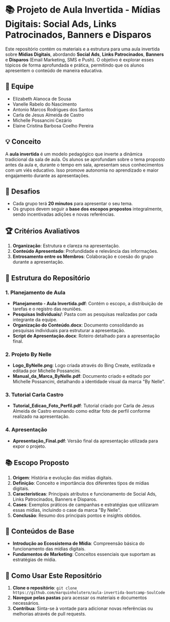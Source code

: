 # 📚 Projeto de Aula Invertida - Mídias Digitais: Social Ads, Links Patrocinados, Banners e Disparos

Este repositório contém os materiais e a estrutura para uma aula invertida sobre **Mídias Digitais**, abordando **Social Ads**, **Links Patrocinados**, **Banners** e **Disparos** (Email Marketing, SMS e Push). O objetivo é explorar esses tópicos de forma aprofundada e prática, permitindo que os alunos apresentem o conteúdo de maneira educativa.

## 👥 Equipe

- Elizabeth Alanoca de Sousa
- Vanelle Rabelo do Nascimento
- Antonio Marcos Rodrigues dos Santos
- Carla de Jesus Almeida de Castro
- Michelle Possancini Cezário
- Elaine Cristina Barbosa Coelho Pereira

## 💡 Conceito

A **aula invertida** é um modelo pedagógico que inverte a dinâmica tradicional da sala de aula. Os alunos se aprofundam sobre o tema proposto antes da aula e, durante o tempo em sala, apresentam seus conhecimentos com um viés educativo. Isso promove autonomia no aprendizado e maior engajamento durante as apresentações.

## 🎯 Desafios

- Cada grupo terá **20 minutos** para apresentar o seu tema.
- Os grupos devem seguir a **base dos escopos propostos** integralmente, sendo incentivadas adições e novas referências.

## 🏆 Critérios Avaliativos

1. **Organização**: Estrutura e clareza na apresentação.
2. **Conteúdo Apresentado**: Profundidade e relevância das informações.
3. **Entrosamento entre os Membros**: Colaboração e coesão do grupo durante a apresentação.

## 📁 Estrutura do Repositório

### 1. Planejamento de Aula
- **Planejamento - Aula Invertida.pdf**: Contém o escopo, a distribuição de tarefas e o registro das reuniões.
- **Pesquisas Individuais/**: Pasta com as pesquisas realizadas por cada integrante da equipe.
- **Organização do Conteúdo.docx**: Documento consolidando as pesquisas individuais para estruturar a apresentação.
- **Script de Apresentação.docx**: Roteiro detalhado para a apresentação final.

### 2. Projeto By Nelle
- **Logo_ByNelle.png**: Logo criada através do Bing Create, estilizada e editada por Michelle Possancini.
- **Manual_da_Marca_ByNelle.pdf**: Documento criado e editado por Michelle Possancini, detalhando a identidade visual da marca "By Nelle".

### 3. Tutorial Carla Castro
- **Tutorial_Edicao_Foto_Perfil.pdf**: Tutorial criado por Carla de Jesus Almeida de Castro ensinando como editar foto de perfil conforme realizado na apresentação.

### 4. Apresentação
- **Apresentação_Final.pdf**: Versão final da apresentação utilizada para expor o projeto.

## 📚 Escopo Proposto

1. **Origem**: História e evolução das mídias digitais.
2. **Definição**: Conceito e importância dos diferentes tipos de mídias digitais.
3. **Características**: Principais atributos e funcionamento de Social Ads, Links Patrocinados, Banners e Disparos.
4. **Cases**: Exemplos práticos de campanhas e estratégias que utilizaram essas mídias, incluindo o case da marca "By Nelle".
5. **Conclusão**: Resumo dos principais pontos e insights obtidos.

## 📖 Conteúdos de Base

- **Introdução ao Ecossistema de Mídia**: Compreensão básica do funcionamento das mídias digitais.
- **Fundamentos de Marketing**: Conceitos essenciais que suportam as estratégias de mídia.

## 🚀 Como Usar Este Repositório

1. **Clone o repositório**: `git clone https://github.com/marquinholutero/aula-invertida-bootcamp-SoulCode`
2. **Navegue pelas pastas** para acessar os materiais e documentos necessários.
3. **Contribua**: Sinta-se à vontade para adicionar novas referências ou melhorias através de pull requests.

